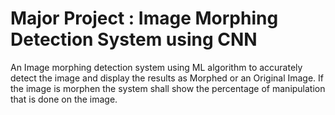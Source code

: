 # Major Project : Image Morphing Detection System using CNN 
An Image morphing detection system using ML algorithm to accurately detect the image and display the results as Morphed or an Original Image.
If the image is morphen the system shall show the percentage of manipulation that is done on the image.
